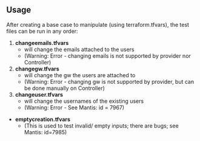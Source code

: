Usage
-----------
After creating a base case to manipulate (using terraform.tfvars), the test files can be run in any order:
1. **changeemails.tfvars**
   * will change the emails attached to the users
   * (Warning: Error - changing emails is not supported by provider nor Controller)
2. **changegw.tfvars**
   * will change the gw the users are attached to
   * (Warning: Error - changing gw is not supported by provider, but can be done manually on Controller)
3. **changeuser.tfvars**
   * will change the usernames of the existing users
   * (Warning: Error - See Mantis: id = 7967)

* **emptycreation.tfvars**
   * (This is used to test invalid/ empty inputs; there are bugs; see Mantis: id=7985)
